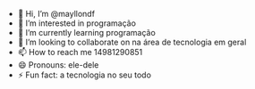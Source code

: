 - 👋 Hi, I’m @mayllondf
- 👀 I’m interested in programação
- 🌱 I’m currently learning programação
- 💞️ I’m looking to collaborate on na área de tecnologia em geral
- 📫 How to reach me 14981290851
- 😄 Pronouns: ele-dele
- ⚡ Fun fact: a tecnologia no seu todo

<!---
mayllondf/mayllondf is a ✨ special ✨ repository because its `README.md` (this file) appears on your GitHub profile.
You can click the Preview link to take a look at your changes.
--->
